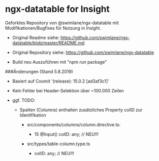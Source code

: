 # ngx-datatable for Insight

Geforktes Repository von @swimlane/ngx-datatable mit Modifikationen/Bugfixes für Nutzung in Insight.

* Original Readme siehe: https://github.com/swimlane/ngx-datatable/blob/master/README.md
* Original Repository siehe: https://github.com/swimlane/ngx-datatable

* Build neu Auszuführen mit "npm run package"

###Änderungen (Stand 5.8.2019)

* Basiert auf Coomit '(release): 15.0.2 [ad3af3c1]'
* Kein Fehler bei Header-Selektion über ~100.000 Zeilen

* ggf. TODO: 
    * Spalten (Columns) enthalten zusätzliches Property colID zur Identifikation 

        * src/components/columns/column.directive.ts:
            * 15 @Input() colID: any; // NEU!!!

        * src/types/table-column.type.ts
             * colID: any; // NEU!!!
